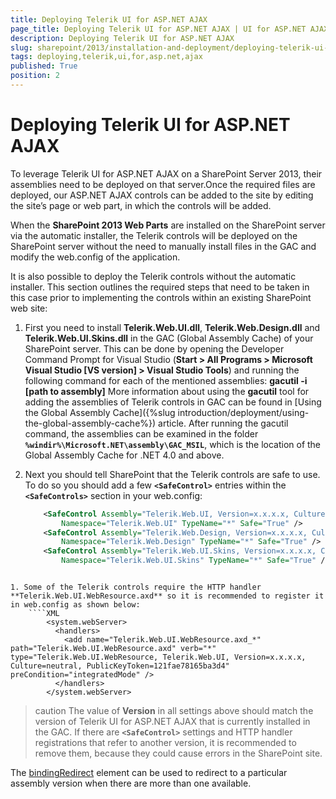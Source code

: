 ```yaml
---
title: Deploying Telerik UI for ASP.NET AJAX
page_title: Deploying Telerik UI for ASP.NET AJAX | UI for ASP.NET AJAX Documentation
description: Deploying Telerik UI for ASP.NET AJAX
slug: sharepoint/2013/installation-and-deployment/deploying-telerik-ui-for-asp.net-ajax
tags: deploying,telerik,ui,for,asp.net,ajax
published: True
position: 2
---
```


# Deploying Telerik UI for ASP.NET AJAX




To leverage Telerik UI for ASP.NET AJAX on a SharePoint Server 2013, their assemblies need to be deployed on that server.Once the required files are deployed, our ASP.NET AJAX controls can be added to the site by editing the site’s page or web part, in which the controls will be added.

When the **SharePoint 2013 Web Parts** are installed on the SharePoint server via the automatic installer, the Telerik controls will be deployed on the SharePoint server without the need to manually install files in the GAC and modify the web.config of the application.

It is also possible to deploy the Telerik controls without the automatic installer. This section outlines the required steps that need to be taken in this case prior to implementing the controls within an existing SharePoint web site:

1. First you need to install **Telerik.Web.UI.dll**, **Telerik.Web.Design.dll** and **Telerik.Web.UI.Skins.dll** in the GAC (Global Assembly Cache) of your SharePoint server. This can be done by opening the Developer Command Prompt for Visual Studio (**Start > All Programs > Microsoft Visual Studio [VS version] > Visual Studio Tools**) and running the following command for each of the mentioned assemblies: **gacutil -i [path to assembly]** More information about using the **gacutil** tool for adding the assemblies of Telerik controls in GAC can be found in [Using the Global Assembly Cache]({%slug introduction/deployment/using-the-global-assembly-cache%}) article. After running the gacutil command, the assemblies can be examined in the folder **`%windir%\Microsoft.NET\assembly\GAC_MSIL`**, which is the location of the Global Assembly Cache for .NET 4.0 and above.

1. Next you should tell SharePoint that the Telerik controls are safe to use. To do so you should add a few **`<SafeControl>`** entries within the **`<SafeControls>`** section in your web.config:
	````XML
		<SafeControl Assembly="Telerik.Web.UI, Version=x.x.x.x, Culture=neutral, PublicKeyToken=121fae78165ba3d4"
		    Namespace="Telerik.Web.UI" TypeName="*" Safe="True" />
		<SafeControl Assembly="Telerik.Web.Design, Version=x.x.x.x, Culture=neutral, PublicKeyToken=121fae78165ba3d4"
		    Namespace="Telerik.Web.Design" TypeName="*" Safe="True" />
		<SafeControl Assembly="Telerik.Web.UI.Skins, Version=x.x.x.x, Culture=neutral, PublicKeyToken=121fae78165ba3d4"
		    Namespace="Telerik.Web.UI.Skins" TypeName="*" Safe="True" />
````

1. Some of the Telerik controls require the HTTP handler **Telerik.Web.UI.WebResource.axd** so it is recommended to register it in web.config as shown below:
	````XML
		<system.webServer>
		  <handlers>
		    <add name="Telerik.Web.UI.WebResource.axd_*" path="Telerik.Web.UI.WebResource.axd" verb="*" type="Telerik.Web.UI.WebResource, Telerik.Web.UI, Version=x.x.x.x, Culture=neutral, PublicKeyToken=121fae78165ba3d4" preCondition="integratedMode" />
		  </handlers>
		</system.webServer>
````

>caution The value of **Version** in all settings above should match the version of Telerik UI for ASP.NET AJAX that is currently installed in the GAC.	If there are **`<SafeControl>`** settings and HTTP handler registrations that refer to another version, it is recommended to remove them, because they could cause errors in the SharePoint site.
>

The [bindingRedirect](http://msdn.microsoft.com/en-us/library/eftw1fys.aspx) element can be used to redirect to a particular assembly version when there are more than one available.



